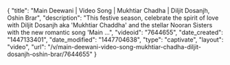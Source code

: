 {
    "title": "Main Deewani | Video Song | Mukhtiar Chadha | Diljit Dosanjh, Oshin Brar",
    "description": "This festive season, celebrate the spirit of love with Diljit Dosanjh aka 'Mukhtiar Chaddha' and the stellar Nooran Sisters with the new romantic song 'Main ...",
    "videoid": "7644655",
    "date_created": "1447133401",
    "date_modified": "1447704638",
    "type": "captivate",
    "layout": "video",
    "url": "\/v\/main-deewani-video-song-mukhtiar-chadha-diljit-dosanjh-oshin-brar\/7644655"
}